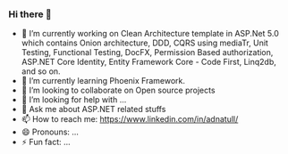 ### Hi there 👋


- 🔭 I’m currently working on Clean Architecture template in ASP.Net 5.0  which contains  Onion architecture, DDD, CQRS using mediaTr, Unit Testing, Functional Testing, DocFX, Permission Based authorization, ASP.NET Core Identity, Entity Framework Core - Code First, Linq2db, and so on.
- 🌱 I’m currently learning Phoenix Framework.
- 👯 I’m looking to collaborate on Open source projects
- 🤔 I’m looking for help with ...
- 💬 Ask me about ASP.NET related stuffs
- 📫 How to reach me: https://www.linkedin.com/in/adnatull/
- 😄 Pronouns: ...
- ⚡ Fun fact: ...

